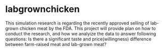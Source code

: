 # labgrownchicken
This simulation research is regarding the recently approved selling of lab-grown chicken meat by the FDA. This project will provide plan on how to conduct the research, and how we analyize the data to answer following questions: Is there a significant taste and price(willingness) difference between farm-raised meat and lab-grown meat? 
